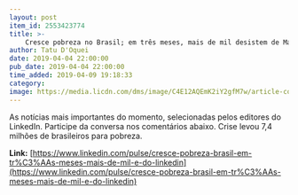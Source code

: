```yaml
---
layout: post
item_id: 2553423774
title: >-
    Cresce pobreza no Brasil; em três meses, mais de mil desistem de Mais Médicos e outras notícias
author: Tatu D'Oquei
date: 2019-04-04 22:00:00
pub_date: 2019-04-04 22:00:00
time_added: 2019-04-09 19:18:33
category: 
image: https://media.licdn.com/dms/image/C4E12AQEmK2iY2gfM7w/article-cover_image-shrink_720_1280/0?e=1559779200&v=beta&t=rSXfNizGaK7wtlm7LqulWX_fGzfCPZ3GueiBRrvnXhQ
---
```


As notícias mais importantes do momento, selecionadas pelos editores do LinkedIn. Participe da conversa nos comentários abaixo. Crise levou 7,4 milhões de brasileiros para pobreza.

**Link:** [https://www.linkedin.com/pulse/cresce-pobreza-brasil-em-tr%C3%AAs-meses-mais-de-mil-e-do-linkedin](https://www.linkedin.com/pulse/cresce-pobreza-brasil-em-tr%C3%AAs-meses-mais-de-mil-e-do-linkedin)

